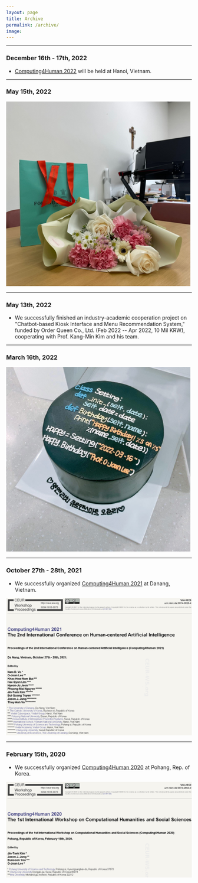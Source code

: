 ```yaml
---
layout: page
title: Archive
permalink: /archive/
image: 
---
```


***
### December 16th - 17th, 2022

* [Computing4Human 2022](https://c4h.isvnu.vn/) will be held at Hanoi, Vietnam.

***
### May 15th, 2022

<img width="500" height="500" src="/images/20220513.jpg" padding="5px">

***
### May 13th, 2022

* We successfully finished an industry-academic cooperation project on "Chatbot-based Kiosk Interface and Menu Recommendation System," funded by Order Queen Co., Ltd. (Feb 2022 -- Apr 2022, 10 Mil KRW), cooperating with Prof. Kang-Min Kim and his team.

***
### March 16th, 2022

<img width="500" height="500" src="/images/20220316.jpg" padding="5px">

***
### October 27th - 28th, 2021

* We successfully organized [Computing4Human 2021](http://due.udn.vn/vi-vn/computing4human-intro/cid/4673) at Danang, Vietnam.
<img width="700" src="/images/computing4human2020.PNG" padding="5px">

***
### February 15th, 2020

* We successfully organized [Computing4Human 2020](https://sites.google.com/view/computing4human/home) at Pohang, Rep. of Korea.
<img width="700" src="/images/computing4human2021.PNG" padding="5px">


